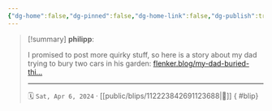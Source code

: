 ```yaml
---
{"dg-home":false,"dg-pinned":false,"dg-home-link":false,"dg-publish":true,"tags":["dgblip"],"disabled rules":["yaml-title","yaml-title-alias","file-name-heading"],"title":"philipp on mastodon @ 2024-04-06","created-date":"2024-04-06T10:39:03","id":112223842691123680,"updated-date":"2025-05-02T08:50:44","dg-path":"blips/112223842691123688.md","permalink":"/blips/112223842691123688/","dgPassFrontmatter":true}
---
```


> [!summary] **philipp**:
>
> I promised to post more quirky stuff, so here is a story about my dad trying to bury two cars in his garden:
> [flenker.blog/my-dad-buried-thi…](https://www.flenker.blog/my-dad-buried-things/)
> - - -
>
> 🗓️ `Sat, Apr 6, 2024` · [[public/blips/112223842691123688\|🔗]]
{ #blip}

